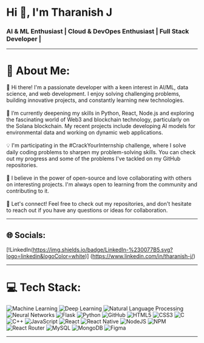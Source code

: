 <h1 align="left">Hi 👋, I'm Tharanish J</h1>
<h3 align="left">AI & ML Enthusiast | Cloud & DevOpes Enthusiast | Full Stack Developer | </h3>

---

# 💫 About Me:
👋 Hi there! I'm a passionate developer with a keen interest in AI/ML, data science, and web development. I enjoy solving challenging problems, building innovative projects, and constantly learning new technologies.<br><br>🌱 I’m currently deepening my skills in Python, React, Node.js and exploring the fascinating world of Web3 and blockchain technology, particularly on the Solana blockchain. My recent projects include developing AI models for environmental data and working on dynamic web applications.<br><br>💡 I'm participating in the #CrackYourInternship challenge, where I solve daily coding problems to sharpen my problem-solving skills. You can check out my progress and some of the problems I've tackled on my GitHub repositories.<br><br>🎯 I believe in the power of open-source and love collaborating with others on interesting projects. I'm always open to learning from the community and contributing to it.<br><br>🔗 Let's connect! Feel free to check out my repositories, and don't hesitate to reach out if you have any questions or ideas for collaboration.

---

## 🌐 Socials:
[!LinkedIn(https://img.shields.io/badge/LinkedIn-%230077B5.svg?logo=linkedin&logoColor=white)] (https://www.linkedin.com/in/tharanish-j/)

---

# 💻 Tech Stack:
![Machine Learning](https://img.shields.io/badge/Machine%20Learning-0A192F?style=for-the-badge&logo=machine-learning&logoColor=white)
![Deep Learning](https://img.shields.io/badge/Deep%20Learning-0A192F?style=for-the-badge&logo=deeplearning&logoColor=white)
![Natural Language Processing](https://img.shields.io/badge/Natural%20Language%20Processing-8E44AD?style=for-the-badge&logo=nlp&logoColor=white)
![Neural Networks](https://img.shields.io/badge/Neural%20Networks-2196F3?style=for-the-badge&logo=neural-networks&logoColor=white)
![Flask](https://img.shields.io/badge/Flask-%23000.svg?style=for-the-badge&logo=flask&logoColor=white)
![Python](https://img.shields.io/badge/Python-3670A0?style=for-the-badge&logo=python&logoColor=ffdd54)
![GitHub](https://img.shields.io/badge/GitHub-%23121011.svg?style=for-the-badge&logo=github&logoColor=white)
![HTML5](https://img.shields.io/badge/HTML5-%23E34F26.svg?style=for-the-badge&logo=html5&logoColor=white)
![CSS3](https://img.shields.io/badge/CSS3-%231572B6.svg?style=for-the-badge&logo=css3&logoColor=white)
![C](https://img.shields.io/badge/C-%2300599C.svg?style=for-the-badge&logo=c&logoColor=white)
![C++](https://img.shields.io/badge/C++-%2300599C.svg?style=for-the-badge&logo=c%2B%2B&logoColor=white)
![JavaScript](https://img.shields.io/badge/JavaScript-%23323330.svg?style=for-the-badge&logo=javascript&logoColor=%23F7DF1E)
![React](https://img.shields.io/badge/React-%2320232a.svg?style=for-the-badge&logo=react&logoColor=%2361DAFB)
![React Native](https://img.shields.io/badge/React_Native-%2320232a.svg?style=for-the-badge&logo=react&logoColor=%2361DAFB)
![NodeJS](https://img.shields.io/badge/Node.js-6DA55F?style=for-the-badge&logo=node.js&logoColor=white)
![NPM](https://img.shields.io/badge/NPM-%23CB3837.svg?style=for-the-badge&logo=npm&logoColor=white)
![React Router](https://img.shields.io/badge/React_Router-CA4245?style=for-the-badge&logo=react-router&logoColor=white)
![MySQL](https://img.shields.io/badge/MySQL-4479A1.svg?style=for-the-badge&logo=mysql&logoColor=white)
![MongoDB](https://img.shields.io/badge/MongoDB-%234ea94b.svg?style=for-the-badge&logo=mongodb&logoColor=white)
![Figma](https://img.shields.io/badge/Figma-%23F24E1E.svg?style=for-the-badge&logo=figma&logoColor=white)

---
